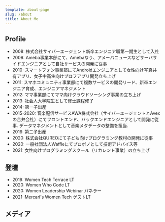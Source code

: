 ```yaml
---
template: about-page
slug: /about
title: About Me
---
```

## Profile
* 2008: 株式会社サイバーエージェント新卒エンジニア職第一期生として入社
* 2009: Ameba事業本部にて、Amebaなう、アメーバニュースなどサーバサイドエンジニアとして自社サービスの開発に従事
* 2010: スマートフォン事業部にてAndroidエンジニアとして女性向け写真共有アプリ、女子中高生向けプロフアプリ開発立ち上げ
* 2011: スマホコミュニティ事業部にて複数サービスの開発リード、新卒エンジニア育成、エンジニアマネジメント
* 2012: ママ事業部にてママ向けクラウドソーシング事業の立ち上げ
* 2013: 社会人大学院生として修士課程修了
* 2014: 第一子出産
* 2015-2020: 音楽配信サービスAWA株式会社（サイバーエージェントとAvexの合弁会社）にてフロントエンド、バックエンドエンジニアとして開発に従事. データマネジメントとして音楽メタデータの整備を担当.
* 2016: 第二子出産
* 2020: 株式会社QUREOにて子ども向けプログラミング教材の開発に従事
* 2020: 一般社団法人Waffleにてプロボノとして技術アドバイス等
* 2021: 女性向けプログラミングスクール（リカレント事業）の立ち上げ

## 登壇
* 2019: Women Tech Terrace LT
* 2020: Women Who Code LT
* 2020: Women Leadership Webinar パネラー
* 2021: Mercari's Women Tech ゲストLT

## メディア

